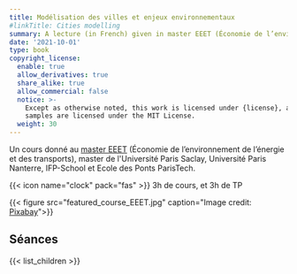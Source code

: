 ```yaml
---
title: Modélisation des villes et enjeux environnementaux  
#linkTitle: Cities modelling
summary: A lecture (in French) given in master EEET (Économie de l’environnement de l’énergie et des transports), master jointly organized by Université Paris Saclay, Université Paris Nanterre, IFP-School and Ecole des Ponts ParisTech.
date: '2021-10-01'
type: book
copyright_license:
  enable: true
  allow_derivatives: true
  share_alike: true
  allow_commercial: false
  notice: >-
    Except as otherwise noted, this work is licensed under {license}, and code
    samples are licensed under the MIT License.
  weight: 30
---
```


Un cours donné au [master EEET](http://www.master-eddee.fr/) (Économie de l’environnement de l’énergie et des transports), master de l'Université Paris Saclay, Université Paris Nanterre, IFP-School et Ecole des Ponts ParisTech.

{{< icon name="clock" pack="fas" >}} 3h de cours, et 3h de TP

{{< figure src="featured_course_EEET.jpg" caption="Image credit: [Pixabay](https://pixabay.com/fr/photos/voiture-moscou-la-congestion-li%c3%a8ge-3286932/)">}}

## Séances

{{< list_children >}}





